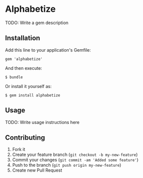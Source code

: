 # Alphabetize

TODO: Write a gem description

## Installation

Add this line to your application's Gemfile:

    gem 'alphabetize'

And then execute:

    $ bundle

Or install it yourself as:

    $ gem install alphabetize

## Usage

TODO: Write usage instructions here

## Contributing

1. Fork it
2. Create your feature branch (`git checkout -b my-new-feature`)
3. Commit your changes (`git commit -am 'Added some feature'`)
4. Push to the branch (`git push origin my-new-feature`)
5. Create new Pull Request
